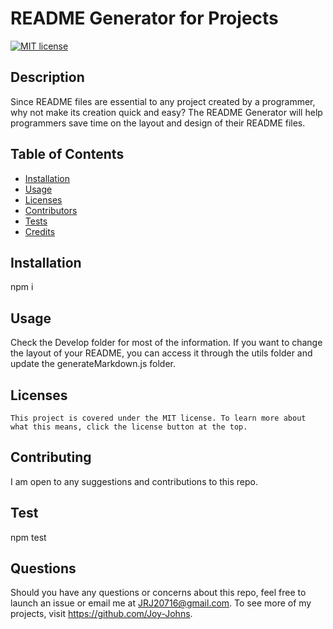 # README Generator for Projects

  [![MIT license](https://img.shields.io/badge/License-MIT-blue.svg)](https://mit-license.org/)

  ## Description
  Since README files are essential to any project created by a programmer, why not make its creation quick and easy? The README Generator will help programmers save time on the layout and design of their README files. 


  ## Table of Contents
  * [Installation](#installation)
  * [Usage](#usage)
  * [Licenses](#licenses)
  * [Contributors](#contributors)
  * [Tests](#tests)
  * [Credits](#credits)
  
  ## Installation
  npm i

  ## Usage
  Check the Develop folder for most of the information. If you want to change the layout of your README, you can access it through the utils folder and update the generateMarkdown.js folder.

  ## Licenses
    This project is covered under the MIT license. To learn more about what this means, click the license button at the top.

  ## Contributing
  I am open to any suggestions and contributions to this repo.

  ## Test
  npm test


  ## Questions
  Should you have any questions or concerns about this repo, feel free to launch an issue or email me at 
  JRJ20716@gmail.com. To see more of my projects, visit https://github.com/Joy-Johns.
  
  